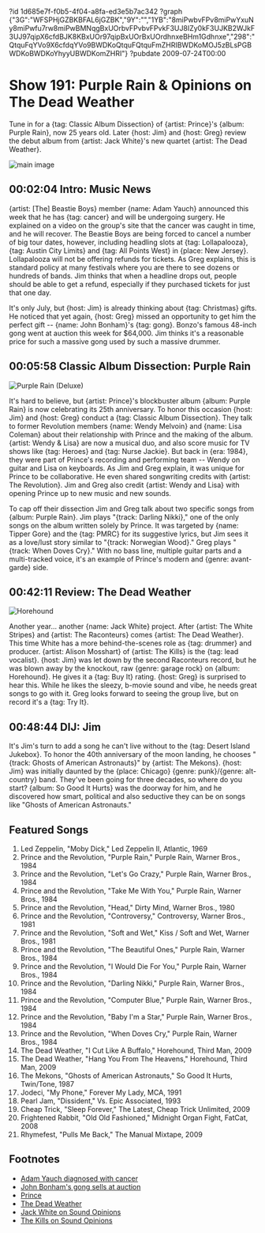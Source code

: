 ?id 1d685e7f-f0b5-4f04-a8fa-ed3e5b7ac342
?graph {"3G":"WFSPHjGZBKBFAL6jGZBK","9Y":"","1YB":"8miPwbvFPv8miPwYxuNy8miPwfu7rw8miPwBMNqgBxUOrbvFPvbvFPvkF3UJ8IZy0kF3UJKB2WJkF3UJ97qipX6cfdBJK8KBxUOr97qipBxUOrBxUOrdhnxeBHm1Gdhnxe","298":"QtquFqYVo9X6cfdqYVo9BWDKoQtquFQtquFmZHRIBWDKoMOJ5zBLsPGBWDKoBWDKoYhyyUBWDKomZHRI"}
?pubdate 2009-07-24T00:00

# Show 191: Purple Rain & Opinions on The Dead Weather
Tune in for a {tag: Classic Album Dissection} of {artist: Prince}'s {album: Purple Rain}, now 25 years old. Later {host: Jim} and {host: Greg} review the debut album from {artist: Jack White}'s new quartet {artist: The Dead Weather}.

![main image](https://static.soundopinions.org/images/2009/purplerain.jpg)

## 00:02:04 Intro: Music News
{artist: [The] Beastie Boys} member {name: Adam Yauch} announced this week that he has {tag: cancer} and will be undergoing surgery. He explained on a video on the group's site that the cancer was caught in time, and he will recover. The Beastie Boys are being forced to cancel a number of big tour dates, however, including headling slots at {tag: Lollapalooza}, {tag: Austin City Limits} and {tag: All Points West} in {place: New Jersey}. Lollapalooza will not be offering refunds for tickets. As Greg explains, this is standard policy at many festivals where you are there to see dozens or hundreds of bands. Jim thinks that when a headline drops out, people should be able to get a refund, especially if they purchased tickets for just that one day.

It's only July, but {host: Jim} is already thinking about {tag: Christmas} gifts. He noticed that yet again, {host: Greg} missed an opportunity to get him the perfect gift -- {name: John Bonham}'s {tag: gong}. Bonzo's famous 48-inch gong went at auction this week for $64,000. Jim thinks it's a reasonable price for such a massive gong used by such a massive drummer.

## 00:05:58 Classic Album Dissection: Purple Rain
![Purple Rain (Deluxe)](https://static.soundopinions.org/assets/191/9Y0.jpg)

It's hard to believe, but {artist: Prince}'s blockbuster album {album: Purple Rain} is now celebrating its 25th anniversary. To honor this occasion {host: Jim} and {host: Greg} conduct a {tag: Classic Album Dissection}. They talk to former Revolution members {name: Wendy Melvoin} and {name: Lisa Coleman} about their relationship with Prince and the making of the album. {artist: Wendy & Lisa} are now a musical duo, and also score music for TV shows like {tag: Heroes} and {tag: Nurse Jackie}. But back in {era: 1984}, they were part of Prince's recording and performing team -- Wendy on guitar and Lisa on keyboards. As Jim and Greg explain, it was unique for Prince to be collaborative. He even shared songwriting credits with {artist: The Revolution}. Jim and Greg also credit {artist: Wendy and Lisa} with opening Prince up to new music and new sounds.

To cap off their dissection Jim and Greg talk about two specific songs from {album: Purple Rain}. Jim plays "{track: Darling Nikki}," one of the only songs on the album written solely by Prince. It was targeted by {name: Tipper Gore} and the {tag: PMRC} for its suggestive lyrics, but Jim sees it as a love/lust story similar to "{track: Norwegian Wood}." Greg plays "{track: When Doves Cry}." With no bass line, multiple guitar parts and a multi-tracked voice, it's an example of Prince's modern and {genre: avant-garde} side.

## 00:42:11 Review: The Dead Weather
![Horehound](https://static.soundopinions.org/assets/191/1YB0.jpg)


Another year... another {name: Jack White} project. After {artist: The White Stripes} and {artist: The Raconteurs} comes {artist: The Dead Weather}. This time White has a more behind-the-scenes role as {tag: drummer} and producer. {artist: Alison Mosshart} of {artist: The Kills} is the {tag: lead vocalist}. {host: Jim} was let down by the second Raconteurs record, but he was blown away by the knockout, raw {genre: garage rock} on {album: Horehound}. He gives it a {tag: Buy It} rating. {host: Greg} is surprised to hear this. While he likes the sleezy, b-movie sound and vibe, he needs great songs to go with it. Greg looks forward to seeing the group live, but on record it's a {tag: Try It}.

## 00:48:44 DIJ: Jim
It's Jim's turn to add a song he can't live without to the {tag: Desert Island Jukebox}. To honor the 40th anniversary of the moon landing, he chooses "{track: Ghosts of American Astronauts}" by {artist: The Mekons}. {host: Jim} was initially daunted by the {place: Chicago} {genre: punk}/{genre: alt-country} band. They've been going for three decades, so where do you start? {album: So Good It Hurts} was the doorway for him, and he discovered how smart, political and also seductive they can be on songs like "Ghosts of American Astronauts."

## Featured Songs
1. Led Zeppelin, "Moby Dick," Led Zeppelin II, Atlantic, 1969
2. Prince and the Revolution, "Purple Rain," Purple Rain, Warner Bros., 1984
3. Prince and the Revolution, "Let's Go Crazy," Purple Rain, Warner Bros., 1984
4. Prince and the Revolution, "Take Me With You," Purple Rain, Warner Bros., 1984
5. Prince and the Revolution, "Head," Dirty Mind, Warner Bros., 1980
6. Prince and the Revolution, "Controversy," Controversy, Warner Bros., 1981
7. Prince and the Revolution, "Soft and Wet," Kiss / Soft and Wet, Warner Bros., 1981
8. Prince and the Revolution, "The Beautiful Ones," Purple Rain, Warner Bros., 1984
9. Prince and the Revolution, "I Would Die For You," Purple Rain, Warner Bros., 1984
10. Prince and the Revolution, "Darling Nikki," Purple Rain, Warner Bros., 1984
11. Prince and the Revolution, "Computer Blue," Purple Rain, Warner Bros., 1984
12. Prince and the Revolution, "Baby I'm a Star," Purple Rain, Warner Bros., 1984
13. Prince and the Revolution, "When Doves Cry," Purple Rain, Warner Bros., 1984
14. The Dead Weather, "I Cut Like A Buffalo," Horehound, Third Man, 2009
15. The Dead Weather, "Hang You From The Heavens," Horehound, Third Man, 2009
16. The Mekons, "Ghosts of American Astronauts," So Good It Hurts, Twin/Tone, 1987
17. Jodeci, "My Phone," Forever My Lady, MCA, 1991
18. Pearl Jam, "Dissident," Vs. Epic Associated, 1993
19. Cheap Trick, "Sleep Forever," The Latest, Cheap Trick Unlimited, 2009
20. Frightened Rabbit, "Old Old Fashioned," Midnight Organ Fight, FatCat, 2008
21. Rhymefest, "Pulls Me Back," The Manual Mixtape, 2009

## Footnotes 
- [Adam Yauch diagnosed with cancer](http://artsbeat.blogs.nytimes.com/2009/07/20/adam-yauch-of-beastie-boys-has-cancer/?_r=0)
- [John Bonham's gong sells at auction](http://www.blabbermouth.net/news/john-bonham-s-gong-sells-for/)
- [Prince](http://order.artofficialage.com/)
- [The Dead Weather](http://www.thedeadweather.com/)
- [Jack White on Sound Opinions](/show/349/)
- [The Kills on Sound Opinions](/show/331/)
